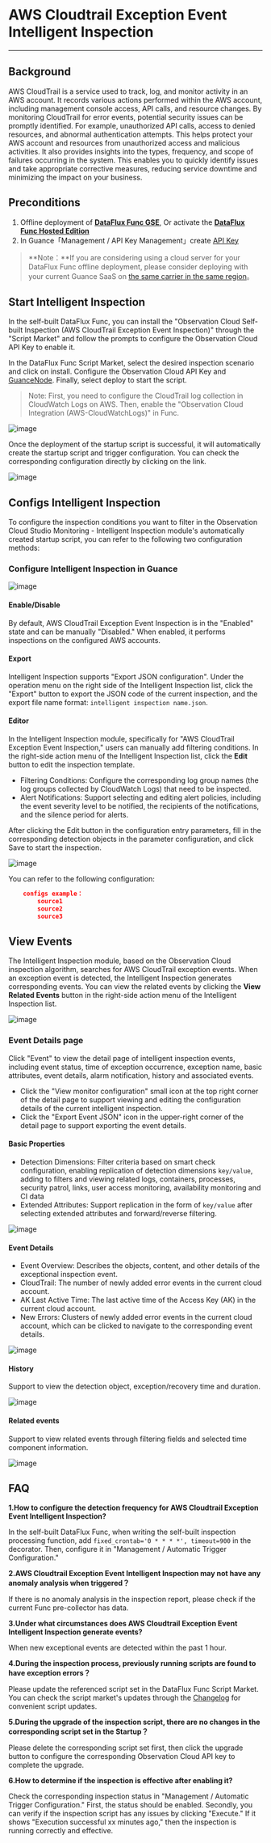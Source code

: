 # AWS Cloudtrail Exception Event Intelligent Inspection

---

## Background

AWS CloudTrail is a service used to track, log, and monitor activity in an AWS account. It records various actions performed within the AWS account, including management console access, API calls, and resource changes. By monitoring CloudTrail for error events, potential security issues can be promptly identified. For example, unauthorized API calls, access to denied resources, and abnormal authentication attempts. This helps protect your AWS account and resources from unauthorized access and malicious activities. It also provides insights into the types, frequency, and scope of failures occurring in the system. This enables you to quickly identify issues and take appropriate corrective measures, reducing service downtime and minimizing the impact on your business.

## Preconditions

1. Offline deployment of [**DataFlux Func GSE**](https://func.guance.com/#/), Or activate the [**DataFlux Func Hosted Edition**](../../dataflux-func/index.md)
2. In Guance「Management / API Key Management」create [API Key](../../management/api-key/open-api.md)

> **Note：**If you are considering using a cloud server for your DataFlux Func offline deployment, please consider deploying with your current Guance SaaS on [the same carrier in the same region](../../../getting-started/necessary-for-beginners/select-site/)。

## Start Intelligent Inspection


In the self-built DataFlux Func, you can install the "Observation Cloud Self-built Inspection (AWS CloudTrail Exception Event Inspection)" through the "Script Market" and follow the prompts to configure the Observation Cloud API Key to enable it.

In the DataFlux Func Script Market, select the desired inspection scenario and click on install. Configure the Observation Cloud API Key and [GuanceNode](https://func.guance.com/doc/script-market-guance-monitor-connect-to-other-guance-node/). Finally, select deploy to start the script.

> Note: First, you need to configure the CloudTrail log collection in CloudWatch Logs on AWS. Then, enable the "Observation Cloud Integration (AWS-CloudWatchLogs)" in Func.
>

![image](../img/create_checker.png)

Once the deployment of the startup script is successful, it will automatically create the startup script and trigger configuration. You can check the corresponding configuration directly by clicking on the link.

![image](../img/success_checker.png)



## Configs Intelligent Inspection

To configure the inspection conditions you want to filter in the Observation Cloud Studio Monitoring - Intelligent Inspection module's automatically created startup script, you can refer to the following two configuration methods:

### Configure Intelligent Inspection in Guance

  ![image](../img/aws_ak_errorlog02.png)



#### Enable/Disable

By default, AWS CloudTrail Exception Event Inspection is in the "Enabled" state and can be manually "Disabled." When enabled, it performs inspections on the configured AWS accounts.



#### Export

Intelligent Inspection supports "Export JSON configuration". Under the operation menu on the right side of the Intelligent Inspection list, click the "Export" button to export the JSON code of the current inspection, and the export file name format: `intelligent inspection name.json`.



#### Editor

In the Intelligent Inspection module, specifically for "AWS CloudTrail Exception Event Inspection," users can manually add filtering conditions. In the right-side action menu of the Intelligent Inspection list, click the **Edit** button to edit the inspection template.

* Filtering Conditions: Configure the corresponding log group names (the log groups collected by CloudWatch Logs) that need to be inspected.
* Alert Notifications: Support selecting and editing alert policies, including the event severity level to be notified, the recipients of the notifications, and the silence period for alerts.

After clicking the Edit button in the configuration entry parameters, fill in the corresponding detection objects in the parameter configuration, and click Save to start the inspection.

  ![image](/Users/pacher/Downloads/aws_ak_errorlog03.png)

You can refer to the following configuration:

  ```json
      configs example：
          source1
          source2
          source3
  ```



## View Events

The Intelligent Inspection module, based on the Observation Cloud inspection algorithm, searches for AWS CloudTrail exception events. When an exception event is detected, the Intelligent Inspection generates corresponding events. You can view the related events by clicking the **View Related Events** button in the right-side action menu of the Intelligent Inspection list.

![image](../img/aws_ak_errorlog04.png)



### Event Details page

Click "Event" to view the detail page of intelligent inspection events, including event status, time of exception occurrence, exception name, basic attributes, event details, alarm notification, history and associated events.

  * Click the "View monitor configuration" small icon at the top right corner of the detail page to support viewing and editing the configuration details of the current intelligent inspection.
  * Click the "Export Event JSON" icon in the upper-right corner of the detail page to support exporting the event details.



#### Basic Properties

  * Detection Dimensions: Filter criteria based on smart check configuration, enabling replication of detection dimensions `key/value`, adding to filters and viewing related logs, containers, processes, security patrol, links, user access monitoring, availability monitoring and CI data
  * Extended Attributes: Support replication in the form of `key/value` after selecting extended attributes and forward/reverse filtering.

  ![image](../img/aws_ak_errorlog05.png)



#### Event Details

  * Event Overview: Describes the objects, content, and other details of the exceptional inspection event.
* CloudTrail: The number of newly added error events in the current cloud account.
* AK Last Active Time: The last active time of the Access Key (AK) in the current cloud account.
* New Errors: Clusters of newly added error events in the current cloud account, which can be clicked to navigate to the corresponding event details.

![image](../img/aws_ak_errorlog06.png)



#### History

 Support to view the detection object, exception/recovery time and duration.

 ![image](../img/aws_ak_errorlog07.png)



#### Related events

Support to view related events through filtering fields and selected time component information.

  ![image](../img/aws_ak_errorlog08.png)



## FAQ

**1.How to configure the detection frequency for AWS Cloudtrail Exception Event Intelligent Inspection?**

In the self-built DataFlux Func, when writing the self-built inspection processing function, add `fixed_crontab='0 * * * *', timeout=900` in the decorator. Then, configure it in "Management / Automatic Trigger Configuration."

**2.AWS Cloudtrail Exception Event Intelligent Inspection may not have any anomaly analysis when triggered？**

If there is no anomaly analysis in the inspection report, please check if the current Func pre-collector has data.

**3.Under what circumstances does AWS Cloudtrail Exception Event Intelligent Inspection generate events?**

When new exceptional events are detected within the past 1 hour.

**4.During the inspection process, previously running scripts are found to have exception errors？**

Please update the referenced script set in the DataFlux Func Script Market. You can check the script market's updates through the [Changelog](https://func.guance.com/doc/script-market-guance-changelog/) for convenient script updates.

**5.During the upgrade of the inspection script, there are no changes in the corresponding script set in the Startup？**

Please delete the corresponding script set first, then click the upgrade button to configure the corresponding Observation Cloud API key to complete the upgrade.

**6.How to determine if the inspection is effective after enabling it?**

Check the corresponding inspection status in "Management / Automatic Trigger Configuration." First, the status should be enabled. Secondly, you can verify if the inspection script has any issues by clicking "Execute." If it shows "Execution successful xx minutes ago," then the inspection is running correctly and effective.

  

  
